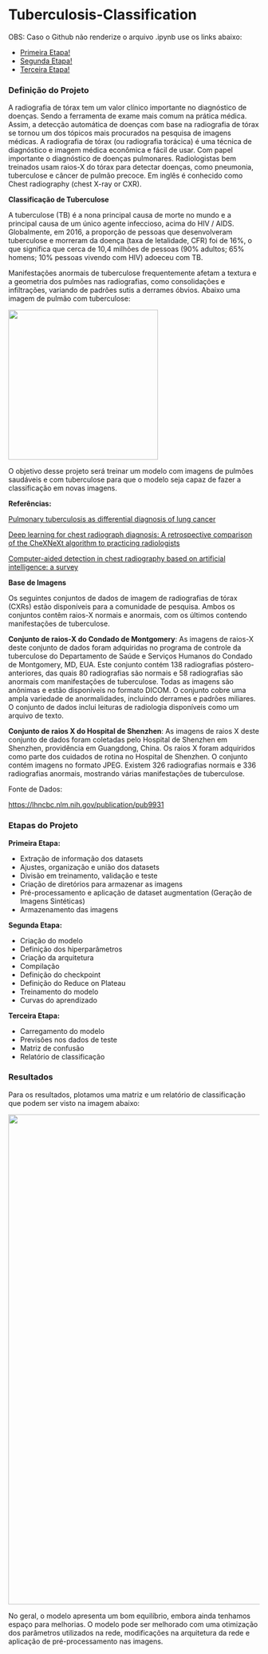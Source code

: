 # Tuberculosis-Classification

OBS: Caso o Github não renderize o arquivo .ipynb use os links abaixo:

- <a href="https://nbviewer.org/github/Julio-M39/01-Tuberculosis-Classification/blob/main/Primeira%20Etapa.ipynb">Primeira Etapa!</a> 
- <a href="https://nbviewer.org/github/Julio-M39/01-Tuberculosis-Classification/blob/main/Segunda%20Etapa.ipynb">Segunda Etapa!</a> 
- <a href="https://nbviewer.org/github/Julio-M39/01-Tuberculosis-Classification/blob/main/Terceira%20Etapa.ipynb">Terceira Etapa!</a> 

### Definição do Projeto

A radiografia de tórax tem um valor clínico importante no diagnóstico de doenças. Sendo a ferramenta de exame mais comum na prática médica. Assim, a detecção automática de doenças com base na radiografia de tórax se tornou um dos tópicos mais procurados na pesquisa de imagens médicas. A radiografia de tórax (ou radiografia torácica) é uma técnica de diagnóstico e imagem médica econômica e fácil de usar. Com papel importante o diagnóstico de doenças pulmonares. Radiologistas bem treinados usam raios-X do tórax para detectar doenças, como pneumonia, tuberculose e câncer de pulmão precoce. Em inglês é conhecido como Chest radiography (chest X-ray or CXR).

**Classificação de Tuberculose**

A tuberculose (TB) é a nona principal causa de morte no mundo e a principal causa de um único agente infeccioso, acima do HIV / AIDS. Globalmente, em 2016, a proporção de pessoas que desenvolveram tuberculose e morreram da doença (taxa de letalidade, CFR) foi de 16%, o que significa que cerca de 10,4 milhões de pessoas (90% adultos; 65% homens; 10% pessoas vivendo com HIV) adoeceu com TB.

Manifestações anormais de tuberculose frequentemente afetam a textura e a geometria dos pulmões nas radiografias, como consolidações e infiltrações, variando de padrões sutis a derrames óbvios. Abaixo uma imagem de pulmão com tuberculose:

<div>
<img src="https://user-images.githubusercontent.com/54995990/155441473-7e921109-44fd-47d8-8a83-669fb1a3f75d.png" width="300px" />
</div>

O objetivo desse projeto será treinar um modelo com imagens de pulmões saudáveis e com tuberculose para que o modelo seja capaz de fazer a classificação em novas imagens.

**Referências:**

<a href="https://www.ncbi.nlm.nih.gov/pmc/articles/PMC3876596/">Pulmonary tuberculosis as differential diagnosis of lung cancer</a>

<a href="https://journals.plos.org/plosmedicine/article?id=10.1371/journal.pmed.1002686">Deep learning for chest radiograph diagnosis: A retrospective comparison of the CheXNeXt algorithm to practicing radiologists</a>

<a href="https://biomedical-engineering-online.biomedcentral.com/articles/10.1186/s12938-018-0544-y">Computer-aided detection in chest radiography based on artificial intelligence: a survey</a>

**Base de Imagens**

Os seguintes conjuntos de dados de imagem de radiografias de tórax (CXRs) estão disponíveis para a comunidade de pesquisa. Ambos os conjuntos contêm raios-X normais e anormais, com os últimos contendo manifestações de tuberculose.

**Conjunto de raios-X do Condado de Montgomery**: As imagens de raios-X deste conjunto de dados foram adquiridas no programa de controle da tuberculose do Departamento de Saúde e Serviços Humanos do Condado de Montgomery, MD, EUA. Este conjunto contém 138 radiografias póstero-anteriores, das quais 80 radiografias são normais e 58 radiografias são anormais com manifestações de tuberculose. Todas as imagens são anônimas e estão disponíveis no formato DICOM. O conjunto cobre uma ampla variedade de anormalidades, incluindo derrames e padrões miliares. O conjunto de dados inclui leituras de radiologia disponíveis como um arquivo de texto.

**Conjunto de raios X do Hospital de Shenzhen**: As imagens de raios X deste conjunto de dados foram coletadas pelo Hospital de Shenzhen em Shenzhen, providência em Guangdong, China. Os raios X foram adquiridos como parte dos cuidados de rotina no Hospital de Shenzhen. O conjunto contém imagens no formato JPEG. Existem 326 radiografias normais e 336 radiografias anormais, mostrando várias manifestações de tuberculose. 

Fonte de Dados:

https://lhncbc.nlm.nih.gov/publication/pub9931

### Etapas do Projeto

**Primeira Etapa:**

- Extração de informação dos datasets
- Ajustes, organização e união dos datasets
- Divisão em treinamento, validação e teste
- Criação de diretórios para armazenar as imagens
- Pré-processamento e aplicação de dataset augmentation (Geração de Imagens Sintéticas)
- Armazenamento das imagens 

**Segunda Etapa:**

- Criação do modelo
- Definição dos hiperparâmetros
- Criação da arquitetura
- Compilação
- Definição do checkpoint
- Definição do Reduce on Plateau
- Treinamento do modelo
- Curvas do aprendizado

**Terceira Etapa:**

- Carregamento do modelo
- Previsões nos dados de teste
- Matriz de confusão
- Relatório de classificação

### **Resultados**

Para os resultados, plotamos uma matriz e um relatório de classificação que podem ser visto na imagem abaixo:

<div>
<img src="https://user-images.githubusercontent.com/54995990/166153386-2f043e6d-1401-4647-a61f-a4b5277d21a0.png" width="980px" />
</div>

No geral, o modelo apresenta um bom equilíbrio, embora ainda tenhamos espaço para melhorias. O modelo pode ser melhorado com uma otimização dos parâmetros utilizados na rede, modificações na arquitetura da rede e aplicação de pré-processamento nas imagens.
